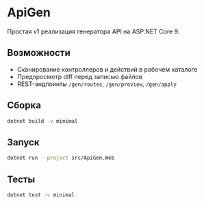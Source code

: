 # ApiGen

Простая v1 реализация генератора API на ASP.NET Core 9.

## Возможности
- Сканирование контроллеров и действий в рабочем каталоге
- Предпросмотр diff перед записью файлов
- REST-эндпоинты `/gen/routes`, `/gen/preview`, `/gen/apply`

## Сборка

```bash
dotnet build -v minimal
```

## Запуск

```bash
dotnet run --project src/ApiGen.Web
```

## Тесты

```bash
dotnet test -v minimal
```
